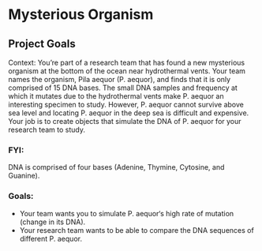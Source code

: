 # Mysterious Organism

## Project Goals

Context: You’re part of a research team that has found a new mysterious organism at the bottom of the ocean near hydrothermal vents. Your team names the organism, Pila aequor (P. aequor), and finds that it is only comprised of 15 DNA bases. The small DNA samples and frequency at which it mutates due to the hydrothermal vents make P. aequor an interesting specimen to study. However, P. aequor cannot survive above sea level and locating P. aequor in the deep sea is difficult and expensive. Your job is to create objects that simulate the DNA of P. aequor for your research team to study.

### FYI:
DNA is comprised of four bases (Adenine, Thymine, Cytosine, and Guanine). 

### Goals:
- Your team wants you to simulate P. aequor‘s high rate of mutation (change in its DNA).
- Your research team wants to be able to compare the DNA sequences of different P. aequor. 
